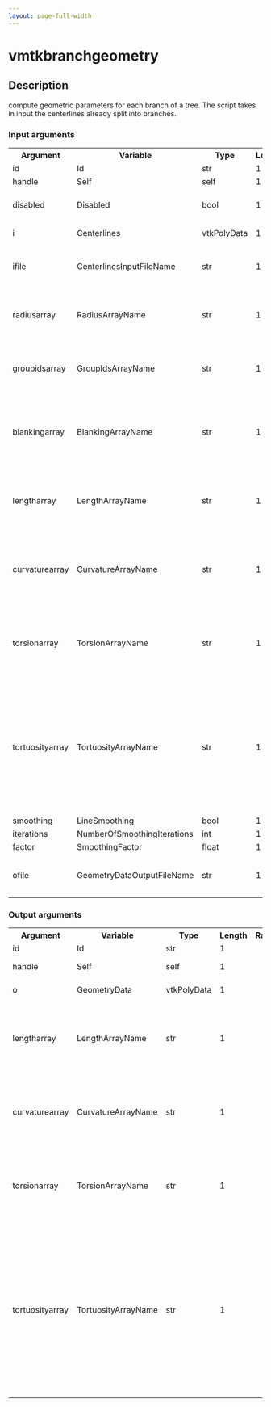 ```yaml
---
layout: page-full-width
---
```

<h1>vmtkbranchgeometry</h1>
<h2>Description</h2>
compute geometric parameters for each branch of a tree. The script takes in input the centerlines already split into branches.
<h3>Input arguments</h3>
<table class="vmtkscripts">
<tr>
<th>Argument</th><th>Variable</th><th>Type</th><th>Length</th><th>Range</th><th>Default</th><th>Description</th>
</tr>
<tr><td>id</td><td>Id</td><td>str</td><td>1</td><td></td><td>0</td><td>script id</td>
</tr>
<tr><td>handle</td><td>Self</td><td>self</td><td>1</td><td></td><td></td><td>handle to self</td>
</tr>
<tr><td>disabled</td><td>Disabled</td><td>bool</td><td>1</td><td></td><td>0</td><td>disable execution and piping</td>
</tr>
<tr><td>i</td><td>Centerlines</td><td>vtkPolyData</td><td>1</td><td></td><td></td><td>the input split centerlines</td>
</tr>
<tr><td>ifile</td><td>CenterlinesInputFileName</td><td>str</td><td>1</td><td></td><td></td><td>filename for the default Centerlines reader</td>
</tr>
<tr><td>radiusarray</td><td>RadiusArrayName</td><td>str</td><td>1</td><td></td><td>MaximumInscribedSphereRadius</td><td>name of the array where centerline radius values are stored</td>
</tr>
<tr><td>groupidsarray</td><td>GroupIdsArrayName</td><td>str</td><td>1</td><td></td><td>GroupIds</td><td>name of the array where centerline group ids are stored</td>
</tr>
<tr><td>blankingarray</td><td>BlankingArrayName</td><td>str</td><td>1</td><td></td><td>Blanking</td><td>name of the array where blanking information about branches is stored</td>
</tr>
<tr><td>lengtharray</td><td>LengthArrayName</td><td>str</td><td>1</td><td></td><td>Length</td><td>name of the array where the average length of each branch has to be stored</td>
</tr>
<tr><td>curvaturearray</td><td>CurvatureArrayName</td><td>str</td><td>1</td><td></td><td>Curvature</td><td>name of the array where the average curvature of each branch has to be stored</td>
</tr>
<tr><td>torsionarray</td><td>TorsionArrayName</td><td>str</td><td>1</td><td></td><td>Torsion</td><td>name of the array where the average torsion of each branch has to be stored</td>
</tr>
<tr><td>tortuosityarray</td><td>TortuosityArrayName</td><td>str</td><td>1</td><td></td><td>Tortuosity</td><td>name of the array where the average tortuosity of each branch, defined as the length of a line divided by the distance of its endpoints, has to be stored</td>
</tr>
<tr><td>smoothing</td><td>LineSmoothing</td><td>bool</td><td>1</td><td></td><td>0</td><td></td>
</tr>
<tr><td>iterations</td><td>NumberOfSmoothingIterations</td><td>int</td><td>1</td><td>(0,)</td><td>100</td><td></td>
</tr>
<tr><td>factor</td><td>SmoothingFactor</td><td>float</td><td>1</td><td>(0.0,)</td><td>0.1</td><td></td>
</tr>
<tr><td>ofile</td><td>GeometryDataOutputFileName</td><td>str</td><td>1</td><td></td><td></td><td>filename for the default GeometryData writer</td>
</tr>
</table>
<h3>Output arguments</h3>
<table class="vmtkscripts">
<tr>
<th>Argument</th><th>Variable</th><th>Type</th><th>Length</th><th>Range</th><th>Default</th><th>Description</th>
</tr>
<tr><td>id</td><td>Id</td><td>str</td><td>1</td><td></td><td>0</td><td>script id</td>
</tr>
<tr><td>handle</td><td>Self</td><td>self</td><td>1</td><td></td><td></td><td>handle to self</td>
</tr>
<tr><td>o</td><td>GeometryData</td><td>vtkPolyData</td><td>1</td><td></td><td></td><td>the output data set</td>
</tr>
<tr><td>lengtharray</td><td>LengthArrayName</td><td>str</td><td>1</td><td></td><td>Length</td><td>name of the array where the average length of each branch is stored</td>
</tr>
<tr><td>curvaturearray</td><td>CurvatureArrayName</td><td>str</td><td>1</td><td></td><td>Curvature</td><td>name of the array where the average curvature of each branch is stored</td>
</tr>
<tr><td>torsionarray</td><td>TorsionArrayName</td><td>str</td><td>1</td><td></td><td>Torsion</td><td>name of the array where the average torsion of each branch is stored</td>
</tr>
<tr><td>tortuosityarray</td><td>TortuosityArrayName</td><td>str</td><td>1</td><td></td><td>Tortuosity</td><td>name of the array where the average tortuosity of each branch, defined as the length of a line divided by the distance of its endpoints minus one (L/D - 1), is stored</td>
</tr>
</table>

